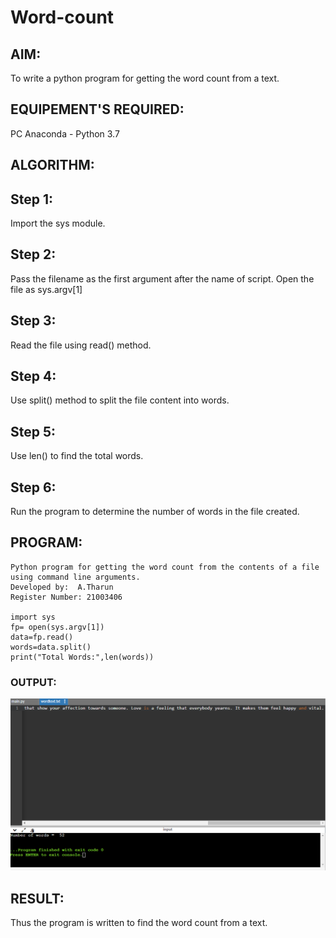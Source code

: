 # Word-count
## AIM:
To write a python program for getting the word count from a text.
## EQUIPEMENT'S REQUIRED: 
PC
Anaconda - Python 3.7
## ALGORITHM: 
## Step 1:
Import the sys module.

## Step 2:
Pass the filename as the first argument after the name of script. Open the file as sys.argv[1]

## Step 3:
Read the file using read() method.

## Step 4:
Use split() method to split the file content into words.

## Step 5:
Use len() to find the total words.

## Step 6:
Run the program to determine the number of words in the file created.

## PROGRAM:
```
Python program for getting the word count from the contents of a file using command line arguments.
Developed by:  A.Tharun
Register Number: 21003406

import sys
fp= open(sys.argv[1])
data=fp.read()
words=data.split()
print("Total Words:",len(words))
```

### OUTPUT:
![output](output.png)



## RESULT:
Thus the program is written to find the word count from a text.
